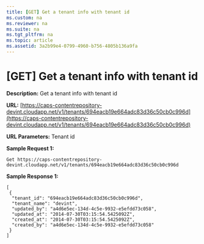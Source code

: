 ```yaml
---
title: [GET] Get a tenant info with tenant id
ms.custom: na
ms.reviewer: na
ms.suite: na
ms.tgt_pltfrm: na
ms.topic: article
ms.assetid: 3a2b99e4-0799-4960-b756-4805b136a9fa
---
```

# [GET] Get a tenant info with tenant id

**Description:** Get a tenant info with tenant id  

**URL:** [https://caps-contentrepository-devint.cloudapp.net/v1/tenants/694eacb19e664adc83d36c50cb0c996d](https://caps-contentrepository-devint.cloudapp.net/v1/tenants/694eacb19e664adc83d36c50cb0c996d)  

**URL Parameters:** Tenant id  

**Sample Request 1:**   

	Get https://caps-contentrepository-devint.cloudapp.net/v1/tenants/694eacb19e664adc83d36c50cb0c996d  

**Sample Response 1:**

    [  
     {  
      "tenant_id": "694eacb19e664adc83d36c50cb0c996d",  
      "tenant_name": "devint",  
      "updated_by": "a4d6e5ec-134d-4c5e-9932-e5efdd73c058",  
      "updated_at": "2014-07-30T03:15:54.5425092Z",  
      "created_at": "2014-07-30T03:15:54.5425092Z",  
      "created_by": "a4d6e5ec-134d-4c5e-9932-e5efdd73c058"  
     }  
    ]